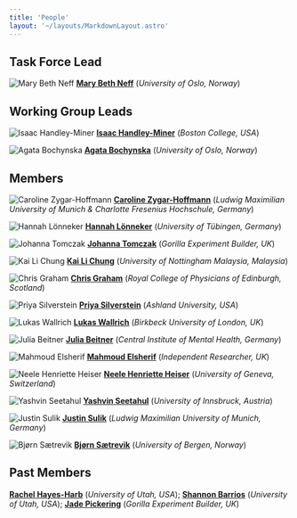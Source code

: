 ```yaml
---
title: 'People'
layout: '~/layouts/MarkdownLayout.astro'
---
```


## Task Force Lead

![Mary Beth Neff](../assets/images/people/MBN_circle.jpg)<!--rehype:style=width:200px;&class=rounded-full-->
[**Mary Beth Neff**](https://www.hf.uio.no/ifikk/english/people/aca/philosophy/temporary/maryen/)<!--rehype:target=_blank--> (_University of Oslo, Norway_)

## Working Group Leads

![Isaac Handley-Miner](../assets/images/people/IHM_circle.jpg)<!--rehype:style=width:200px;&class=rounded-full-->
[**Isaac Handley-Miner**](https://moralitylab.bc.edu/people/isaac-handley-miner-2/)<!--rehype:target=_blank--> (_Boston College, USA_)

![Agata Bochynska](../assets/images/people/AB_circle.jpg)<!--rehype:style=width:200px;&class=rounded-full-->
[**Agata Bochynska**](https://www.ub.uio.no/english/about/people/samdig/open-research/agatabo/)<!--rehype:target=_blank--> (_University of Oslo, Norway_)

## Members

![Caroline Zygar-Hoffmann](../assets/images/people/CZH_circle.jpg)<!--rehype:style=width:200px;&class=rounded-full-->
[**Caroline Zygar-Hoffmann**](https://psycaroly.github.io/)<!--rehype:target=_blank--> (_Ludwig Maximilian University of Munich & Charlotte Fresenius Hochschule, Germany_)

![Hannah Lönneker](../assets/images/people/HL_circle.jpg)<!--rehype:style=width:200px;&class=rounded-full-->
[**Hannah Lönneker**](https://uni-tuebingen.de/en/faculties/faculty-of-science/departments/psychology/research-groups/diagnostics-and-cognitive-neuropsychology/research-group/staff/hannah-dorothea-loenneker/)<!--rehype:target=_blank--> (_University of Tübingen, Germany_)

![Johanna Tomczak](../assets/images/people/JT_circle.jpg)<!--rehype:style=width:200px;&class=rounded-full-->
[**Johanna Tomczak**](https://gorilla.sc/about/)<!--rehype:target=_blank--> (_Gorilla Experiment Builder, UK_)

![Kai Li Chung](../assets/images/people/KLC_circle.jpg)<!--rehype:style=width:200px;&class=rounded-full-->
[**Kai Li Chung**](https://www.nottingham.edu.my/Psychology/People/kaili.chung)<!--rehype:target=_blank--> (_University of Nottingham Malaysia, Malaysia_)

![Chris Graham](../assets/images/people/CG.jpg)<!--rehype:style=width:200px;&class=rounded-full-->
[**Chris Graham**](https://www.linkedin.com/in/christopher-j-graham/)<!--rehype:target=_blank--> (_Royal College of Physicians of Edinburgh, Scotland_)

![Priya Silverstein](../assets/images/people/PS.jpg)<!--rehype:style=width:200px;&class=rounded-full-->
[**Priya Silverstein**](https://www.priyasilverstein.com/)<!--rehype:target=_blank--> (_Ashland University, USA_)

![Lukas Wallrich](../assets/images/people/LW.jpg)<!--rehype:style=width:200px;&class=rounded-full-->
[**Lukas Wallrich**](https://www.lukaswallrich.coffee/)<!--rehype:target=_blank--> (_Birkbeck University of London, UK_)

![Julia Beitner](../assets/images/people/JB.jpg)<!--rehype:style=width:200px;&class=rounded-full-->
[**Julia Beitner**](https://www.juliabeitner.com/)<!--rehype:target=_blank--> (_Central Institute of Mental Health, Germany_)

![Mahmoud Elsherif](../assets/images/PRP_TF_Logo.png)<!--rehype:style=width:200px;&class=rounded-full-->
[**Mahmoud Elsherif**](https://www.linkedin.com/in/mahmoud-elsherif-020194134/)<!--rehype:target=_blank--> (_Independent Researcher, UK_)

![Neele Henriette Heiser](../assets/images/PRP_TF_Logo.png)<!--rehype:style=width:200px;&class=rounded-full-->
[**Neele Henriette Heiser**](https://scholar.google.com/citations?user=O1hLYnYAAAAJ&hl=de&oi=ao/)<!--rehype:target=_blank--> (_University of Geneva, Switzerland_)

![Yashvin Seetahul](../assets/images/PRP_TF_Logo.png)<!--rehype:style=width:200px;&class=rounded-full-->
[**Yashvin Seetahul**](https://www.uibk.ac.at/de/psychologie/mitarbeiter/seetahul/)<!--rehype:target=_blank--> (_University of Innsbruck, Austria_)

![Justin Sulik](../assets/images/PRP_TF_Logo.png)<!--rehype:style=width:200px;&class=rounded-full-->
[**Justin Sulik**](http://justinsulik.com/)<!--rehype:target=_blank--> (_Ludwig Maximilian University of Munich, Germany_)

![Bjørn Sætrevik](../assets/images/PRP_TF_Logo.png)<!--rehype:style=width:200px;&class=rounded-full-->
[**Bjørn Sætrevik**](https://www4.uib.no/finn-ansatte/Bj%C3%B8rn.S%C3%A6trevik)<!--rehype:target=_blank--> (_University of Bergen, Norway_)

## Past Members

[**Rachel Hayes-Harb**](https://profiles.faculty.utah.edu/u0459139) (_University of Utah, USA_); [**Shannon Barrios**](https://profiles.faculty.utah.edu/u0907833) (_University of Utah, USA_); [**Jade Pickering**](https://gorilla.sc/about/) (_Gorilla Experiment Builder, UK_)